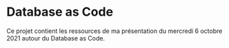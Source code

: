 # Database as Code 

Ce projet contient les ressources de ma présentation du mercredi 6 octobre 2021 autour du Database as Code. 